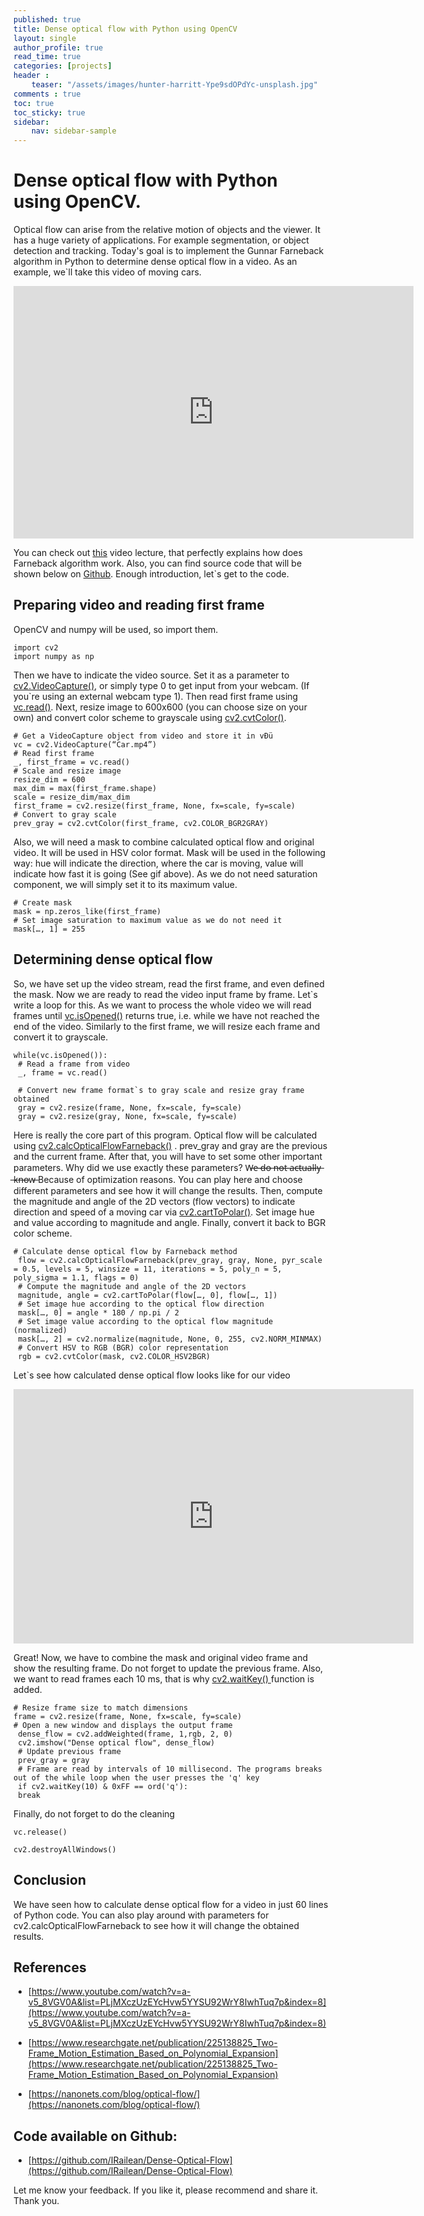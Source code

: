 ```yaml
---
published: true
title: Dense optical flow with Python using OpenCV
layout: single
author_profile: true
read_time: true
categories: [projects]
header :
    teaser: "/assets/images/hunter-harritt-Ype9sdOPdYc-unsplash.jpg"
comments : true
toc: true
toc_sticky: true
sidebar:
    nav: sidebar-sample
---
```


# Dense optical flow with Python using OpenCV.

Optical flow can arise from the relative motion of objects and the viewer. It has a huge variety of applications. For example segmentation, or object detection and tracking. Today's goal is to implement the Gunnar Farneback algorithm in Python to determine dense optical flow in a video. As an example, we`ll take this video of moving cars.

<iframe src='https://gfycat.com/ifr/LoathsomeFelineAmericanshorthair' frameborder='0' scrolling='no' allowfullscreen width='640' height='404'></iframe>

You can check out [this](https://www.youtube.com/watch?v=a-v5_8VGV0A&t=61m30s) video lecture, that perfectly explains how does Farneback algorithm work. 
Also, you can find source code that will be shown below on [Github](https://github.com/IRailean/Dense-Optical-Flow).
Enough introduction, let`s get to the code.

## **Preparing video and reading first frame**

OpenCV and numpy will be used, so import them.

    import cv2
    import numpy as np

Then we have to indicate the video source. Set it as a parameter to [cv2.VideoCapture()](https://docs.opencv.org/2.4/modules/highgui/doc/reading_and_writing_images_and_video.html#videocapture-videocapture), or simply type 0 to get input from your webcam. (If you`re using an external webcam type 1). Then read first frame using [vc.read()](https://docs.opencv.org/2.4/modules/highgui/doc/reading_and_writing_images_and_video.html#videocapture-read). Next, resize image to 600x600 (you can choose size on your own) and convert color scheme to grayscale using [cv2.cvtColor()](https://docs.opencv.org/2.4/modules/imgproc/doc/miscellaneous_transformations.html#cvtcolor).

    # Get a VideoCapture object from video and store it in vÐü
    vc = cv2.VideoCapture(“Car.mp4”)
    # Read first frame
    _, first_frame = vc.read()
    # Scale and resize image
    resize_dim = 600
    max_dim = max(first_frame.shape)
    scale = resize_dim/max_dim
    first_frame = cv2.resize(first_frame, None, fx=scale, fy=scale)
    # Convert to gray scale 
    prev_gray = cv2.cvtColor(first_frame, cv2.COLOR_BGR2GRAY)

Also, we will need a mask to combine calculated optical flow and original video. It will be used in HSV color format. Mask will be used in the following way: hue will indicate the direction, where the car is moving, value will indicate how fast it is going (See gif above). As we do not need saturation component, we will simply set it to its maximum value.

    # Create mask
    mask = np.zeros_like(first_frame)
    # Set image saturation to maximum value as we do not need it
    mask[…, 1] = 255

## **Determining dense optical flow**

So, we have set up the video stream, read the first frame, and even defined the mask. Now we are ready to read the video input frame by frame. Let`s write a loop for this. As we want to process the whole video we will read frames until [vc.isOpened()](https://docs.opencv.org/2.4/modules/highgui/doc/reading_and_writing_images_and_video.html#videocapture-isopened) returns true, i.e. while we have not reached the end of the video. Similarly to the first frame, we will resize each frame and convert it to grayscale.

    while(vc.isOpened()):
     # Read a frame from video
     _, frame = vc.read()
     
     # Convert new frame format`s to gray scale and resize gray frame obtained
     gray = cv2.resize(frame, None, fx=scale, fy=scale)
     gray = cv2.resize(gray, None, fx=scale, fy=scale)

Here is really the core part of this program. Optical flow will be calculated using [cv2.calcOpticalFlowFarneback()](https://docs.opencv.org/2.4/modules/video/doc/motion_analysis_and_object_tracking.html#calcopticalflowfarneback) . prev_gray and gray are the previous and the current frame. After that, you will have to set some other important parameters. Why did we use exactly these parameters? W̶e̶ ̶d̶o̶ ̶n̶o̶t̶ ̶a̶c̶t̶u̶a̶l̶l̶y̶ ̶k̶n̶o̶w̶ Because of optimization reasons. You can play here and choose different parameters and see how it will change the results.
Then, compute the magnitude and angle of the 2D vectors (flow vectors) to indicate direction and speed of a moving car via [cv2.cartToPolar()](https://docs.opencv.org/2.4/modules/core/doc/operations_on_arrays.html#carttopolar). Set image hue and value according to magnitude and angle. Finally, convert it back to BGR color scheme.

    # Calculate dense optical flow by Farneback method
     flow = cv2.calcOpticalFlowFarneback(prev_gray, gray, None, pyr_scale = 0.5, levels = 5, winsize = 11, iterations = 5, poly_n = 5, poly_sigma = 1.1, flags = 0)
     # Compute the magnitude and angle of the 2D vectors
     magnitude, angle = cv2.cartToPolar(flow[…, 0], flow[…, 1])
     # Set image hue according to the optical flow direction
     mask[…, 0] = angle * 180 / np.pi / 2
     # Set image value according to the optical flow magnitude (normalized)
     mask[…, 2] = cv2.normalize(magnitude, None, 0, 255, cv2.NORM_MINMAX)
     # Convert HSV to RGB (BGR) color representation
     rgb = cv2.cvtColor(mask, cv2.COLOR_HSV2BGR)

Let`s see how calculated dense optical flow looks like for our video

<iframe src='https://gfycat.com/ifr/FirsthandSameGarpike' frameborder='0' scrolling='no' allowfullscreen width='640' height='407'></iframe>

Great! Now, we have to combine the mask and original video frame and show the resulting frame. Do not forget to update the previous frame.
Also, we want to read frames each 10 ms, that is why [cv2.waitKey() ](https://docs.opencv.org/2.4/modules/highgui/doc/user_interface.html?highlight=waitkey#waitkey)function is added.

    # Resize frame size to match dimensions    
    frame = cv2.resize(frame, None, fx=scale, fy=scale)
    # Open a new window and displays the output frame
     dense_flow = cv2.addWeighted(frame, 1,rgb, 2, 0)
     cv2.imshow("Dense optical flow", dense_flow)
     # Update previous frame
     prev_gray = gray
     # Frame are read by intervals of 10 millisecond. The programs breaks out of the while loop when the user presses the 'q' key
     if cv2.waitKey(10) & 0xFF == ord('q'):
     break

Finally, do not forget to do the cleaning

    vc.release()

    cv2.destroyAllWindows()

## Conclusion

We have seen how to calculate dense optical flow for a video in just 60 lines of Python code. You can also play around with parameters for cv2.calcOpticalFlowFarneback to see how it will change the obtained results.

## References

* [https://www.youtube.com/watch?v=a-v5_8VGV0A&list=PLjMXczUzEYcHvw5YYSU92WrY8IwhTuq7p&index=8](https://www.youtube.com/watch?v=a-v5_8VGV0A&list=PLjMXczUzEYcHvw5YYSU92WrY8IwhTuq7p&index=8)

* [https://www.researchgate.net/publication/225138825_Two-Frame_Motion_Estimation_Based_on_Polynomial_Expansion](https://www.researchgate.net/publication/225138825_Two-Frame_Motion_Estimation_Based_on_Polynomial_Expansion)

* [https://nanonets.com/blog/optical-flow/](https://nanonets.com/blog/optical-flow/)

## Code available on Github:

* [https://github.com/IRailean/Dense-Optical-Flow](https://github.com/IRailean/Dense-Optical-Flow)

Let me know your feedback. If you like it, please recommend and share it. Thank you.
